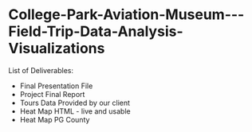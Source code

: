 # College-Park-Aviation-Museum---Field-Trip-Data-Analysis-Visualizations

List of Deliverables:
- Final Presentation File
- Project Final Report
- Tours Data Provided by our client
- Heat Map HTML - live and usable
- Heat Map PG County 

